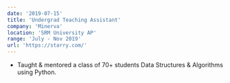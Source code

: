 ```yaml
---
date: '2019-07-15'
title: 'Undergrad Teaching Assistant'
company: 'Minerva'
location: 'SRM University AP'
range: 'July - Nov 2019'
url: 'https://starry.com/'
---
```


- Taught & mentored a class of 70+ students Data Structures & Algorithms using Python.
